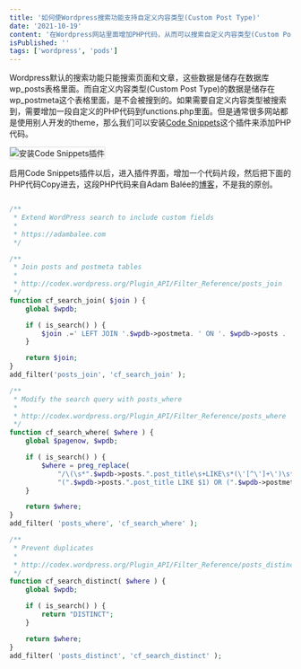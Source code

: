 ```yaml
---
title: '如何使Wordpress搜索功能支持自定义内容类型(Custom Post Type)'
date: '2021-10-19'
content: '在Wordpress网站里面增加PHP代码，从而可以搜索自定义内容类型(Custom Post Type)'
isPublished: ''
tags: ['wordpress', 'pods']
---
```


Wordpress默认的搜索功能只能搜索页面和文章，这些数据是储存在数据库wp_posts表格里面。而自定义内容类型(Custom Post Type)的数据是储存在wp_postmeta这个表格里面，是不会被搜到的。如果需要自定义内容类型被搜索到，需要增加一段自定义的PHP代码到functions.php里面。但是通常很多网站都是使用别人开发的theme，那么我们可以安装[Code Snippets](https://wordpress.org/plugins/code-snippets/)这个插件来添加PHP代码。

<img src="https://res.cloudinary.com/brandonzhang/image/upload/v1634627819/brandonzhang.cn/codesnippets%E6%8F%92%E4%BB%B6_reeoyn.jpg" alt="安装Code Snippets插件" style="border: 1px solid #ddd;">

启用Code Snippets插件以后，进入插件界面，增加一个代码片段，然后把下面的PHP代码Copy进去，这段PHP代码来自Adam Balée的[博客](https://adambalee.com/search-wordpress-by-custom-fields-without-a-plugin/)，不是我的原创。

```php

/**
 * Extend WordPress search to include custom fields
 *
 * https://adambalee.com
 */

/**
 * Join posts and postmeta tables
 *
 * http://codex.wordpress.org/Plugin_API/Filter_Reference/posts_join
 */
function cf_search_join( $join ) {
    global $wpdb;

    if ( is_search() ) {    
        $join .=' LEFT JOIN '.$wpdb->postmeta. ' ON '. $wpdb->posts . '.ID = ' . $wpdb->postmeta . '.post_id ';
    }

    return $join;
}
add_filter('posts_join', 'cf_search_join' );

/**
 * Modify the search query with posts_where
 *
 * http://codex.wordpress.org/Plugin_API/Filter_Reference/posts_where
 */
function cf_search_where( $where ) {
    global $pagenow, $wpdb;

    if ( is_search() ) {
        $where = preg_replace(
            "/\(\s*".$wpdb->posts.".post_title\s+LIKE\s*(\'[^\']+\')\s*\)/",
            "(".$wpdb->posts.".post_title LIKE $1) OR (".$wpdb->postmeta.".meta_value LIKE $1)", $where );
    }

    return $where;
}
add_filter( 'posts_where', 'cf_search_where' );

/**
 * Prevent duplicates
 *
 * http://codex.wordpress.org/Plugin_API/Filter_Reference/posts_distinct
 */
function cf_search_distinct( $where ) {
    global $wpdb;

    if ( is_search() ) {
        return "DISTINCT";
    }

    return $where;
}
add_filter( 'posts_distinct', 'cf_search_distinct' );


```